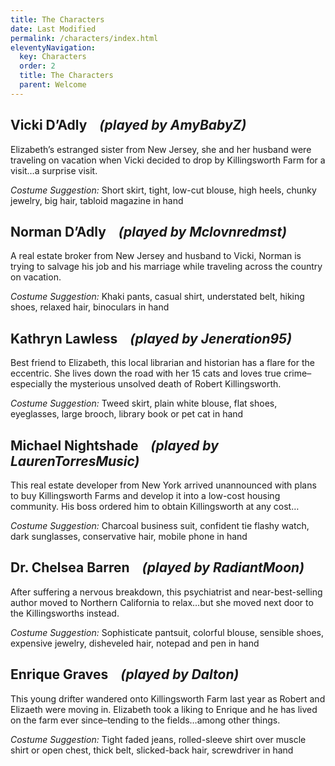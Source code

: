 ```yaml
---
title: The Characters
date: Last Modified
permalink: /characters/index.html
eleventyNavigation:
  key: Characters
  order: 2
  title: The Characters
  parent: Welcome
---
```


## Vicki D’Adly &nbsp;&nbsp; *(played by AmyBabyZ)*

Elizabeth’s estranged sister from New Jersey, she and her husband were traveling on vacation when Vicki decided to drop by Killingsworth Farm for a visit…a surprise visit.

*Costume Suggestion:* Short skirt, tight, low-cut blouse, high heels, chunky jewelry, big hair, tabloid magazine in hand

## Norman D’Adly &nbsp;&nbsp; *(played by Mclovnredmst)*

A real estate broker from New Jersey and husband to Vicki, Norman is trying to salvage his job and his marriage while traveling across the country on vacation.

*Costume Suggestion:* Khaki pants, casual shirt, understated belt, hiking shoes, relaxed hair, binoculars in hand

## Kathryn Lawless &nbsp;&nbsp; *(played by Jeneration95)*

Best friend to Elizabeth, this local librarian and historian has a flare for the eccentric. She lives down the road with her 15 cats and loves true crime–especially the mysterious unsolved death of Robert Killingsworth.

*Costume Suggestion:* Tweed skirt, plain white blouse, flat shoes, eyeglasses, large brooch, library book or pet cat in hand

## Michael Nightshade &nbsp;&nbsp; *(played by LaurenTorresMusic)*

This real estate developer from New York arrived unannounced with plans to buy Killingsworth Farms and develop it into a low-cost housing community. His boss ordered him to obtain Killingsworth at any cost…

*Costume Suggestion:* Charcoal business suit, confident tie flashy watch, dark sunglasses, conservative hair, mobile phone in hand

## Dr. Chelsea Barren &nbsp;&nbsp; *(played by RadiantMoon)*

After suffering a nervous breakdown, this psychiatrist and near-best-selling author moved to Northern California to relax…but she moved next door to the Killingsworths instead.

*Costume Suggestion:* Sophisticate pantsuit, colorful blouse, sensible shoes, expensive jewelry, disheveled hair, notepad and pen in hand

## Enrique Graves &nbsp;&nbsp; *(played by Dalton)*

This young drifter wandered onto Killingsworth Farm last year as Robert and Elizaeth were moving in. Elizabeth took a liking to Enrique and he has lived on the farm ever since–tending to the fields…among other things.

*Costume Suggestion:* Tight faded jeans, rolled-sleeve shirt over muscle shirt or open chest, thick belt, slicked-back hair, screwdriver in hand